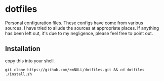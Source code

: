 # dotfiles
Personal configuration files. These configs have come from various sources.
I have tried to allude the sources at appropriate places. 
If anything has been left out, it's due to my negligence, please feel free to point out.

## Installation
copy this into your shell.

```
git clone https://github.com/rmNULL/dotfiles.git && cd dotfiles
./install.sh
```
